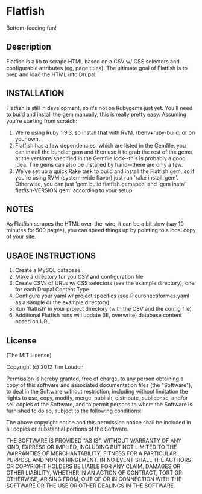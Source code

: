 # Flatfish 
Bottom-feeding fun!

## Description 
Flatfish is a lib to scrape HTML based on a CSV w/ CSS selectors and configurable attributes (eg, page titles).
The ultimate goal of Flatfish is to prep and load the HTML into Drupal.

## INSTALLATION
Flatfish is still in development, so it's not on Rubygems just yet.  You'll need to build and install the gem manually, this is really pretty easy.  Assuming you're starting from scratch:
1. We're using Ruby 1.9.3, so install that with RVM, rbenv+ruby-build, or on your own.
2. Flatfish has a few dependencies, which are listed in the Gemfile, you can install the bundler gem and then use it to grab the rest of the gems at the versions specified in the Gemfile.lock--this is probably a good idea.  The gems can also be installed by hand--there are only a few.
3. We've set up a quick Rake task to build and install the Flatfish gem, so if you're using RVM (system-wide flavor) just run 'rake install\_gem'.  Otherwise, you can just 'gem build flatfish.gemspec' and 'gem install flatfish-VERSION.gem' according to your setup.

## NOTES
As Flatfish scrapes the HTML over-the-wire, it can be a bit slow (say 10 minutes for 500 pages), you can speed things up by pointing to a local copy of your site.

## USAGE INSTRUCTIONS
1. Create a MySQL database
2. Make a directory for you CSV and configuration file
3. Create CSVs of URLs w/ CSS selectors (see the example directory), one for each Drupal Content Type
4. Configure your yaml w/ project specifics (see Pleuronectiformes.yaml as a sample or the example directory)
5. Run 'flatfish' in your project directory (with the CSV and the config file)
6. Additional Flatfish runs will update (IE, overwrite) database content based on URL.

## License

(The MIT License)

Copyright (c) 2012 Tim Loudon

Permission is hereby granted, free of charge, to any person obtaining a copy of this software and associated documentation files (the "Software"), to deal in the Software without restriction, including without limitation the rights to use, copy, modify, merge, publish, distribute, sublicense, and/or sell copies of the Software, and to permit persons to whom the Software is furnished to do so, subject to the following conditions:

The above copyright notice and this permission notice shall be included in all copies or substantial portions of the Software.

THE SOFTWARE IS PROVIDED "AS IS", WITHOUT WARRANTY OF ANY KIND, EXPRESS OR IMPLIED, INCLUDING BUT NOT LIMITED TO THE WARRANTIES OF MERCHANTABILITY, FITNESS FOR A PARTICULAR PURPOSE AND NONINFRINGEMENT. IN NO EVENT SHALL THE AUTHORS OR COPYRIGHT HOLDERS BE LIABLE FOR ANY CLAIM, DAMAGES OR OTHER LIABILITY, WHETHER IN AN ACTION OF CONTRACT, TORT OR OTHERWISE, ARISING FROM, OUT OF OR IN CONNECTION WITH THE SOFTWARE OR THE USE OR OTHER DEALINGS IN THE SOFTWARE.
